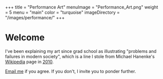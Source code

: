 +++
title = "Performance Art"
menuImage = "Performance_Art.png"
weight = 5
menu = "main"
color = "turquoise"
imageDirectory = "/images/performance/"
+++

# Welcome

I've been explaining my art since grad school as illustrating "problems and failures in modern society", which is a line I stole from Michael Hanenke's [Wikipedia](https://www.wikipedia.org/) page in [2010](https://en.wikipedia.org/wiki/2010_(disambiguation)).

[Email me](realfakenewyorker@gmail.com) if you agree. If you don't, I invite you to ponder further.